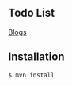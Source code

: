 ## Todo List
[Blogs](https://jung-inchul.github.io/)

## Installation
```
$ mvn install
```









